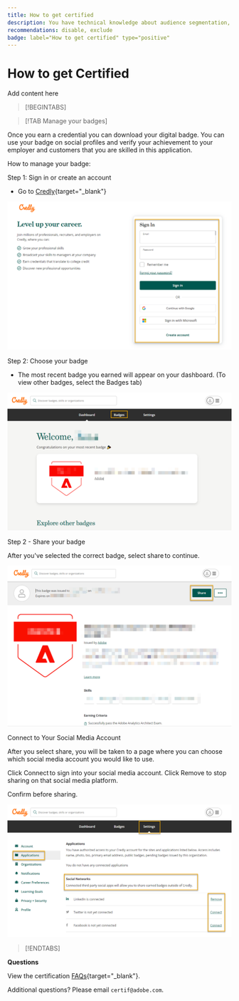 ```yaml
---
title: How to get certified
description: You have technical knowledge about audience segmentation, destination exports, and activation on real time basis for unified profiles that adhere to data and privacy regulations, customer data platforms (CDP) and knowledge of Adobe Experience Platform.
recommendations: disable, exclude
badge: label="How to get certified" type="positive"
---
```

# How to get Certified

  Add content here

  >[!BEGINTABS]

>[!TAB Manage your badges]

Once you earn a credential you can download your digital badge. You can use your badge on social profiles and verify your achievement to your employer and customers that you are skilled in this application.

How to manage your badge:

Step 1: Sign in or create an account

* Go to [Credly](https://www.certmetrics.com/adobe/candidate/acclaim_sso.aspx?redirect=yes){target="_blank"}

![Credly Badge](/help/certifications/assets/credly_signin.png)

Step 2: Choose your badge

* The most recent badge you earned will appear on your dashboard. (To view other badges, select the Badges tab)

![Credly Badge](/help/certifications/assets/credly_badges.png)

Step 2 - Share your badge

After you've selected the correct badge, select share to continue. 

![Credly Badge](/help/certifications/assets/credly_share.png)

Connect to Your Social Media Account 

After you select share, you will be taken to a page where you can choose which social media account you would like to use. 

Click Connect to sign into your social media account. Click Remove to stop sharing on that social media platform. 

Confirm before sharing. 

![Credly Badge](/help/certifications/assets/credly_share_2.png)

>[!ENDTABS]

**Questions**

View the certification [FAQs](https://solutionpartners.adobe.com/solution-partners/training_and_certification/certification/certification_faq.html#){target="_blank"}.

Additional questions? Please email `certif@adobe.com`.
